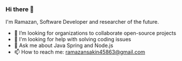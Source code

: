 ### Hi there 👋

I'm Ramazan, Software Developer and researcher of the future.

- :rocket: I’m looking for organizations to collaborate open-source projects
- 🤔 I'm looking for help with solving coding issues
- 💬 Ask me about Java Spring and Node.js
- 📫 How to reach me: ramazansakin45863@gmail.com
